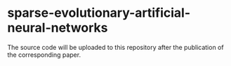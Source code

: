 # sparse-evolutionary-artificial-neural-networks
The source code will be uploaded to this repository after the publication of the corresponding paper. 
